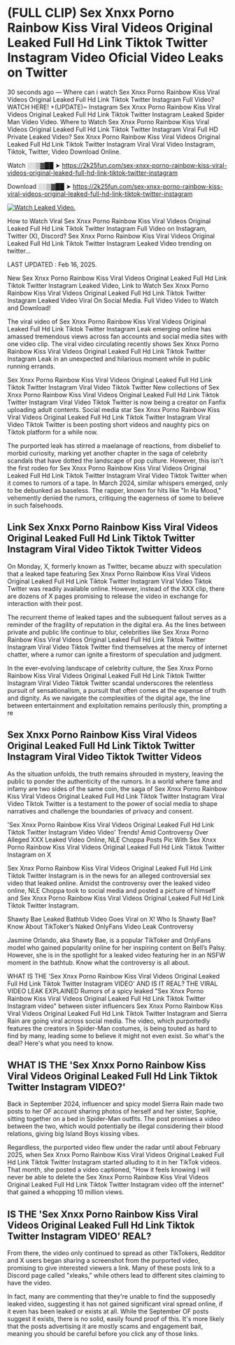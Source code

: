 # (FULL CLIP) Sex ️Xnxx ️Porno Rainbow Kiss Viral Videos Original Leaked Full Hd Link Tiktok Twitter Instagram Video Oficial Video Leaks on Twitter

30 seconds ago — Where can i watch Sex ️Xnxx ️Porno Rainbow Kiss Viral Videos Original Leaked Full Hd Link Tiktok Twitter Instagram Full Video? WATCH HERE! +(UPDATE)~ Instagram Sex ️Xnxx ️Porno Rainbow Kiss Viral Videos Original Leaked Full Hd Link Tiktok Twitter Instagram Leaked Spider Man Video Video. Where to Watch Sex ️Xnxx ️Porno Rainbow Kiss Viral Videos Original Leaked Full Hd Link Tiktok Twitter Instagram Viral Full HD Private Leaked Video? Sex ️Xnxx ️Porno Rainbow Kiss Viral Videos Original Leaked Full Hd Link Tiktok Twitter Instagram Viral Viral Video Instagram, Tiktok, Twitter, Video Download Online.

Watch ░░▒▓██ ➤ https://2k25fun.com/sex-️xnxx-️porno-rainbow-kiss-viral-videos-original-leaked-full-hd-link-tiktok-twitter-instagram

Download ░░▒▓██ ➤ https://2k25fun.com/sex-️xnxx-️porno-rainbow-kiss-viral-videos-original-leaked-full-hd-link-tiktok-twitter-instagram

[![Watch Leaked Video.](https://miro.medium.com/v2/resize:fit:828/format:webp/1*cilzJN44JGOrTw9NJCrNHA.gif "Watch Leaked Video")](https://2k25fun.com/sex-️xnxx-️porno-rainbow-kiss-viral-videos-original-leaked-full-hd-link-tiktok-twitter-instagram)

How to Watch Viral Sex ️Xnxx ️Porno Rainbow Kiss Viral Videos Original Leaked Full Hd Link Tiktok Twitter Instagram Full Video on Instagram, Twitter (X), Discord? Sex ️Xnxx ️Porno Rainbow Kiss Viral Videos Original Leaked Full Hd Link Tiktok Twitter Instagram Leaked Video trending on twitter...

LAST UPDATED : Feb 16, 2025.

New Sex ️Xnxx ️Porno Rainbow Kiss Viral Videos Original Leaked Full Hd Link Tiktok Twitter Instagram Leaked Video, Link to Watch Sex ️Xnxx ️Porno Rainbow Kiss Viral Videos Original Leaked Full Hd Link Tiktok Twitter Instagram Leaked Video Viral On Social Media. Full Video Video to Watch and Download!

The viral video of Sex ️Xnxx ️Porno Rainbow Kiss Viral Videos Original Leaked Full Hd Link Tiktok Twitter Instagram Leak emerging online has amassed tremendous views across fan accounts and social media sites with one video clip. The viral video circulating recently shows Sex ️Xnxx ️Porno Rainbow Kiss Viral Videos Original Leaked Full Hd Link Tiktok Twitter Instagram Leak in an unexpected and hilarious moment while in public running errands.

Sex ️Xnxx ️Porno Rainbow Kiss Viral Videos Original Leaked Full Hd Link Tiktok Twitter Instagram Viral Video Tiktok Twitter New collections of Sex ️Xnxx ️Porno Rainbow Kiss Viral Videos Original Leaked Full Hd Link Tiktok Twitter Instagram Viral Video Tiktok Twitter is now being a creator on Fanfix uploading adult contents. Social media star Sex ️Xnxx ️Porno Rainbow Kiss Viral Videos Original Leaked Full Hd Link Tiktok Twitter Instagram Viral Video Tiktok Twitter is been posting short videos and naughty pics on Tiktok platform for a while now.

The purported leak has stirred a maelanage of reactions, from disbelief to morbid curiosity, marking yet another chapter in the saga of celebrity scandals that have dotted the landscape of pop culture. However, this isn't the first rodeo for Sex ️Xnxx ️Porno Rainbow Kiss Viral Videos Original Leaked Full Hd Link Tiktok Twitter Instagram Viral Video Tiktok Twitter when it comes to rumors of a tape. In March 2024, similar whispers emerged, only to be debunked as baseless. The rapper, known for hits like "In Ha Mood," vehemently denied the rumors, critiquing the eagerness of some to believe in such falsehoods.

## Link Sex ️Xnxx ️Porno Rainbow Kiss Viral Videos Original Leaked Full Hd Link Tiktok Twitter Instagram Viral Video Tiktok Twitter Videos

On Monday, X, formerly known as Twitter, became abuzz with speculation that a leaked tape featuring Sex ️Xnxx ️Porno Rainbow Kiss Viral Videos Original Leaked Full Hd Link Tiktok Twitter Instagram Viral Video Tiktok Twitter was readily available online. However, instead of the XXX clip, there are dozens of X pages promising to release the video in exchange for interaction with their post.

The recurrent theme of leaked tapes and the subsequent fallout serves as a reminder of the fragility of reputation in the digital era. As the lines between private and public life continue to blur, celebrities like Sex ️Xnxx ️Porno Rainbow Kiss Viral Videos Original Leaked Full Hd Link Tiktok Twitter Instagram Viral Video Tiktok Twitter find themselves at the mercy of internet chatter, where a rumor can ignite a firestorm of speculation and judgment.

In the ever-evolving landscape of celebrity culture, the Sex ️Xnxx ️Porno Rainbow Kiss Viral Videos Original Leaked Full Hd Link Tiktok Twitter Instagram Viral Video Tiktok Twitter scandal underscores the relentless pursuit of sensationalism, a pursuit that often comes at the expense of truth and dignity. As we navigate the complexities of the digital age, the line between entertainment and exploitation remains perilously thin, prompting a re

##  Sex ️Xnxx ️Porno Rainbow Kiss Viral Videos Original Leaked Full Hd Link Tiktok Twitter Instagram Viral Video Tiktok Twitter Videos

As the situation unfolds, the truth remains shrouded in mystery, leaving the public to ponder the authenticity of the rumors. In a world where fame and infamy are two sides of the same coin, the saga of Sex ️Xnxx ️Porno Rainbow Kiss Viral Videos Original Leaked Full Hd Link Tiktok Twitter Instagram Viral Video Tiktok Twitter is a testament to the power of social media to shape narratives and challenge the boundaries of privacy and consent.

'Sex ️Xnxx ️Porno Rainbow Kiss Viral Videos Original Leaked Full Hd Link Tiktok Twitter Instagram Video Video' Trends! Amid Controversy Over Alleged XXX Leaked Video Online, NLE Choppa Posts Pic With Sex ️Xnxx ️Porno Rainbow Kiss Viral Videos Original Leaked Full Hd Link Tiktok Twitter Instagram on X

Sex ️Xnxx ️Porno Rainbow Kiss Viral Videos Original Leaked Full Hd Link Tiktok Twitter Instagram is in the news for an alleged controversial sex video that leaked online. Amidst the controversy over the leaked video online, NLE Choppa took to social media and posted a picture of himself and Sex ️Xnxx ️Porno Rainbow Kiss Viral Videos Original Leaked Full Hd Link Tiktok Twitter Instagram.

Shawty Bae Leaked Bathtub Video Goes Viral on X! Who Is Shawty Bae? Know About TikToker’s Naked OnlyFans Video Leak Controversy

Jasmine Orlando, aka Shawty Bae, is a popular TikToker and OnlyFans model who gained popularity online for her inspiring content on Bell’s Palsy. However, she is in the spotlight for a leaked video featuring her in an NSFW moment in the bathtub. Know what the controversy is all about.

WHAT IS THE 'Sex ️Xnxx ️Porno Rainbow Kiss Viral Videos Original Leaked Full Hd Link Tiktok Twitter Instagram VIDEO' AND IS IT REAL? THE VIRAL VIDEO LEAK EXPLAINED Rumors of a spicy leaked "Sex ️Xnxx ️Porno Rainbow Kiss Viral Videos Original Leaked Full Hd Link Tiktok Twitter Instagram video" between sister influencers Sex ️Xnxx ️Porno Rainbow Kiss Viral Videos Original Leaked Full Hd Link Tiktok Twitter Instagram and Sierra Rain are going viral across social media. The video, which purportedly features the creators in Spider-Man costumes, is being touted as hard to find by many, leading some to believe it might not even exist. So what's the deal? Here's what you need to know.

## WHAT IS THE 'Sex ️Xnxx ️Porno Rainbow Kiss Viral Videos Original Leaked Full Hd Link Tiktok Twitter Instagram VIDEO?'

Back in September 2024, influencer and spicy model Sierra Rain made two posts to her OF account sharing photos of herself and her sister, Sophie, sitting together on a bed in Spider-Man outfits. The post promises a video between the two, which would potentially be illegal considering their blood relations, giving big Island Boys kissing vibes.

Regardless, the purported video flew under the radar until about February 2025, when Sex ️Xnxx ️Porno Rainbow Kiss Viral Videos Original Leaked Full Hd Link Tiktok Twitter Instagram started alluding to it in her TikTok videos. That month, she posted a video captioned, "How it feels knowing I will never be able to delete the Sex ️Xnxx ️Porno Rainbow Kiss Viral Videos Original Leaked Full Hd Link Tiktok Twitter Instagram video off the internet" that gained a whopping 10 million views.

## IS THE 'Sex ️Xnxx ️Porno Rainbow Kiss Viral Videos Original Leaked Full Hd Link Tiktok Twitter Instagram VIDEO' REAL?

From there, the video only continued to spread as other TikTokers, Redditor and X users began sharing a screenshot from the purported video, promising to give interested viewers a link. Many of these posts link to a Discord page called "xleaks," while others lead to different sites claiming to have the video.

In fact, many are commenting that they're unable to find the supposedly leaked video, suggesting it has not gained significant viral spread online, if it even has been leaked or exists at all. While the September OF posts suggest it exists, there is no solid, easily found proof of this. It's more likely that the posts advertising it are mostly scams and engagement bait, meaning you should be careful before you click any of those links.